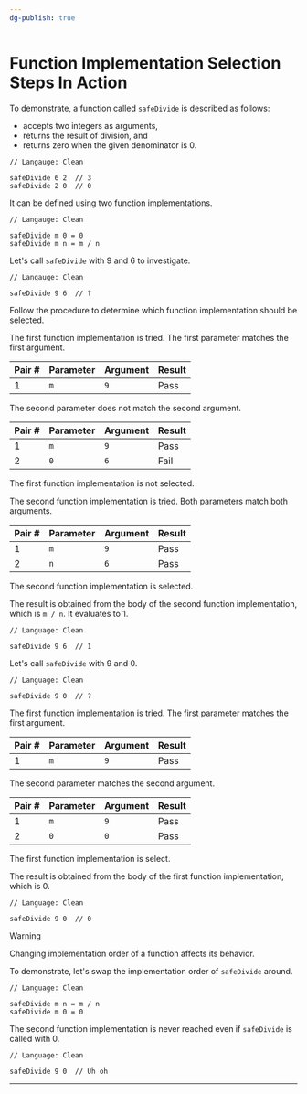 ```yaml
---
dg-publish: true
---
```

# Function Implementation Selection Steps In Action

To demonstrate, a function called `safeDivide` is described as follows:
- accepts two integers as arguments, 
- returns the result of division, and
- returns zero when the given denominator is 0.

```Clean
// Langauge: Clean

safeDivide 6 2  // 3
safeDivide 2 0  // 0
```

It can be defined using two function implementations.

```Clean
// Langauge: Clean

safeDivide m 0 = 0
safeDivide m n = m / n
```

Let's call `safeDivide` with 9 and 6 to investigate.

```Clean
// Langauge: Clean

safeDivide 9 6  // ?
```

Follow the procedure to determine which function implementation should be selected.

The first function implementation is tried.
The first parameter matches the first argument.

| Pair # | Parameter | Argument | Result |
| ------ | --------- | -------- | ------ |
| 1      | `m`       | `9`      | Pass   |

The second parameter does not match the second argument.

| Pair # | Parameter | Argument | Result |
| ------ | --------- | -------- | ------ |
| 1      | `m`       | `9`      | Pass   |
| 2      | `0`       | `6`      | Fail   |

The first function implementation is not selected.

The second function implementation is tried.
Both parameters match both arguments.

| Pair # | Parameter | Argument | Result |
| ------ | --------- | -------- | ------ |
| 1      | `m`       | `9`      | Pass   |
| 2      | `n`       | `6`      | Pass   |

The second function implementation is selected.

The result is obtained from the body of the second function implementation, which is `m / n`.
It evaluates to 1.

```
// Language: Clean

safeDivide 9 6  // 1
```

Let's call `safeDivide` with 9 and 0.

```
// Language: Clean

safeDivide 9 0  // ?
```

The first function implementation is tried.
The first parameter matches the first argument.

| Pair # | Parameter | Argument | Result |
| ------ | --------- | -------- | ------ |
| 1      | `m`       | `9`      | Pass   |

The second parameter matches the second argument.

| Pair # | Parameter | Argument | Result |
| ------ | --------- | -------- | ------ |
| 1      | `m`       | `9`      | Pass   |
| 2      | `0`       | `0`      | Pass   |

The first function implementation is select.

The result is obtained from the body of the first function implementation, which is 0.

```
// Language: Clean

safeDivide 9 0  // 0
```

> [!warning]
> Changing implementation order of a function affects its behavior.

To demonstrate, let's swap the implementation order of `safeDivide` around.

```Clean
// Language: Clean

safeDivide m n = m / n
safeDivide m 0 = 0
```

The second function implementation is never reached even if `safeDivide` is called with 0.

```Clean
// Language: Clean

safeDivide 9 0  // Uh oh
```

---
